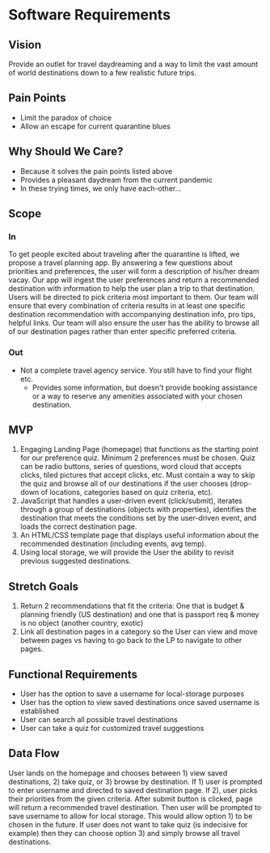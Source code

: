 # Software Requirements
## Vision
Provide an outlet for travel daydreaming and a way to limit the vast amount of world destinations down to a few realistic future trips.

## Pain Points
- Limit the paradox of choice
- Allow an escape for current quarantine blues

## Why Should We Care?
- Because it solves the pain points listed above
- Provides a pleasant daydream from the current pandemic
- In these trying times, we only have each-other... 

## Scope
### In
To get people excited about traveling after the quarantine is lifted, we propose a travel planning app. By answering a few questions about priorities and preferences, the user will form a description of his/her dream vacay. Our app will ingest the user preferences and return a recommended destination with information to help the user plan a trip to that destination. Users will be directed to pick criteria most important to them.  Our team will ensure that every combination of criteria results in at least one specific destination recommendation with accompanying destination info, pro tips, helpful links. Our team will also ensure the user has the ability to browse all of our destination pages rather than enter specific preferred criteria.
### Out
- Not a complete travel agency service. You still have to find your flight etc.
    - Provides some information, but doesn't provide booking assistance or a way to reserve any amenities associated with your chosen destination.

## MVP
1. Engaging Landing Page (homepage) that functions as the starting point for our preference quiz.  Minimum 2 preferences must be chosen.  Quiz can be radio buttons, series of questions, word cloud that accepts clicks, tiled pictures that accept clicks, etc.  Must contain a way to skip the quiz and browse all of our destinations if the user chooses (drop-down of locations, categories based on quiz criteria, etc).
1. JavaScript that handles a user-driven event (click/submit), iterates through a group of destinations (objects with properties), identifies the destination that meets the conditions set by the user-driven event, and loads the correct destination page. 
1. An HTML/CSS template page that displays useful information about the recommended destination (including events, avg temp).
1. Using local storage, we will provide the User the ability to revisit previous suggested destinations.

## Stretch Goals
1. Return 2 recommendations that fit the criteria: One that is budget & planning friendly (US destination) and one that is passport req & money is no object (another country, exotic)
1. Link all destination pages in a category so the User can view and move between pages vs having to go back to the LP to navigate to other pages.

## Functional Requirements
- User has the option to save a username for local-storage purposes
- User has the option to view saved destinations once saved username is established 
- User can search all possible travel destinations
- User can take a quiz for customized travel suggestions

## Data Flow
User lands on the homepage and chooses between 1) view saved destinations, 2) take quiz, or 3) browse by destination. If 1) user is prompted to enter username and directed to saved destination page. If 2), user picks their priorities from the given criteria. After submit button is clicked, page will return a recommended travel destination. Then user will be prompted to save username to allow for local storage. This would allow option 1) to be chosen in the future. If user does not want to take quiz (is indecisive for example) then they can choose option 3) and simply browse all travel destinations.